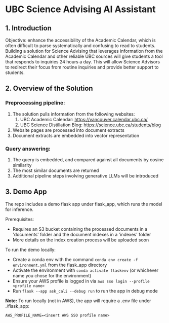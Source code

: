 # UBC Science Advising AI Assistant

## 1. Introduction
Objective: enhance the accessibility of the Academic Calendar, which is often difficult to parse systematically and confusing to read to students. Building a solution for Science Advising that leverages information from the Academic Calendar and other reliable UBC sources will give students a tool that responds to inquiries 24 hours a day. This will allow Science Advisors to redirect their focus from routine inquiries and provide better support to students. 


## 2. Overview of the Solution

### Preprocessing pipeline:
1. The solution pulls information from the following websites:
    1. UBC Academic Calendar: https://vancouver.calendar.ubc.ca/
    2. UBC Science Distillation Blog: https://science.ubc.ca/students/blog
2. Website pages are processed into document extracts
3. Document extracts are embedded into vector representation

### Query answering:
1. The query is embedded, and compared against all documents by cosine similarity
2. The most similar documents are returned
3. Additional pipeline steps involving generative LLMs will be introduced

## 3. Demo App
The repo includes a demo flask app under flask_app, which runs the model for inference.

Prerequisites:
- Requires an S3 bucket containing the processed documents in a 'documents' folder and the document indexes in a 'indexes' folder
- More details on the index creation process will be uploaded soon

To run the demo locally:
- Create a conda env with the command `conda env create -f environment.yml` from the flask_app directory
- Activate the environment with `conda activate flaskenv` (or whichever name you chose for the environment)
- Ensure your AWS profile is logged in via `aws sso login --profile <profile name>`
- Run `flask --app ask_cali --debug run` to run the app in debug mode

**Note:** To run locally (not in AWS), the app will require a .env file under ./flask_app:
```
AWS_PROFILE_NAME=<insert AWS SSO profile name>
```
